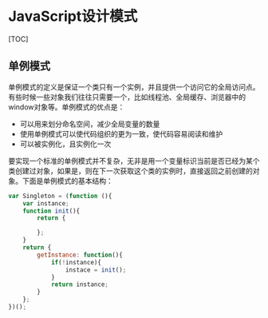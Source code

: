 # JavaScript设计模式

[TOC]

## 单例模式

单例模式的定义是保证一个类只有一个实例，并且提供一个访问它的全局访问点。有些时候一些对象我们往往只需要一个，比如线程池、全局缓存、浏览器中的window对象等。单例模式的优点是：

- 可以用来划分命名空间，减少全局变量的数量
- 使用单例模式可以使代码组织的更为一致，使代码容易阅读和维护
- 可以被实例化，且实例化一次

要实现一个标准的单例模式并不复杂，无非是用一个变量标识当前是否已经为某个类创建过对象，如果是，则在下一次获取这个类的实例时，直接返回之前创建的对象。下面是单例模式的基本结构：

```js
var Singleton = (function (){
    var instance;
    function init(){
        return {

        };
    }
    return {
        getInstance: function(){
            if(!instance){
                instace = init();
            }
            return instance;
        }
    };
})();
```





